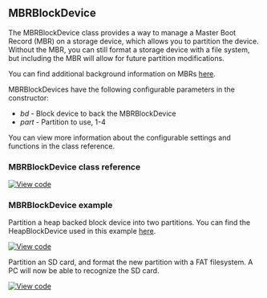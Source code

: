 ## MBRBlockDevice

The MBRBlockDevice class provides a way to manage a Master Boot Record (MBR) on a storage device, which allows you to partition the device. Without the MBR, you can still format a storage device with a file system, but including the MBR will allow for future partition modifications.

You can find additional background information on MBRs [here](https://en.wikipedia.org/wiki/Master_boot_record).

MBRBlockDevices have the following configurable parameters in the constructor:
  - _bd_ - Block device to back the MBRBlockDevice
  - _part_ - Partition to use, 1-4
 
You can view more information about the configurable settings and functions in the class reference.

### MBRBlockDevice class reference

[![View code](https://www.mbed.com/embed/?type=library)](https://os.mbed.com/docs/v5.6/mbed-os-api-doxy/class_m_b_r_block_device.html)

### MBRBlockDevice example

Partition a heap backed block device into two partitions. You can find the HeapBlockDevice used in this example [here](https://os.mbed.com/docs/v5.6/mbed-os-api-doxy/class_heap_block_device.html).

[![View code](https://www.mbed.com/embed/?url=https://os.mbed.com/teams/mbed_example/code/MBRBlockDevice_ex_1/)](https://os.mbed.com/teams/mbed_example/code/MBRBlockDevice_ex_1/file/daa62d7aa9f9/main.cpp)

Partition an SD card, and format the new partition with a FAT filesystem. A PC will now be able to recognize the SD card.

[![View code](https://www.mbed.com/embed/?url=https://os.mbed.com/teams/mbed_example/code/MBRBlockDevice_ex_2/)](https://os.mbed.com/teams/mbed_example/code/MBRBlockDevice_ex_2/file/a48b7099a59c/main.cpp)

